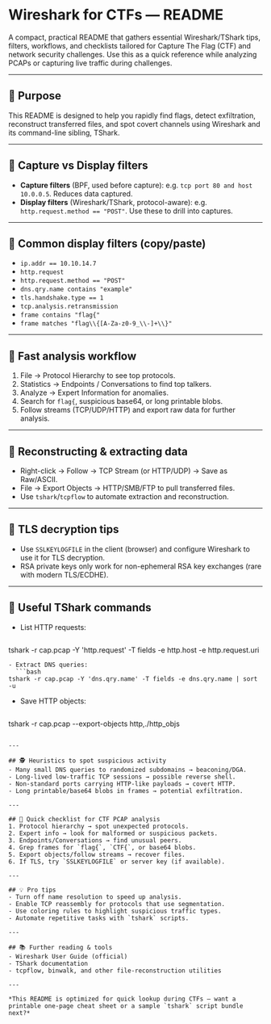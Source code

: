 # Wireshark for CTFs — README

A compact, practical README that gathers essential Wireshark/TShark tips, filters, workflows, and checklists tailored for Capture The Flag (CTF) and network security challenges. Use this as a quick reference while analyzing PCAPs or capturing live traffic during challenges.

---

## 🎯 Purpose

This README is designed to help you rapidly find flags, detect exfiltration, reconstruct transferred files, and spot covert channels using Wireshark and its command-line sibling, TShark.

---

## 🔁 Capture vs Display filters

* **Capture filters** (BPF, used before capture): e.g. `tcp port 80 and host 10.0.0.5`. Reduces data captured.
* **Display filters** (Wireshark/TShark, protocol-aware): e.g. `http.request.method == "POST"`. Use these to drill into captures.

---

## 🔎 Common display filters (copy/paste)

* `ip.addr == 10.10.14.7`
* `http.request`
* `http.request.method == "POST"`
* `dns.qry.name contains "example"`
* `tls.handshake.type == 1`
* `tcp.analysis.retransmission`
* `frame contains "flag{"`
* `frame matches "flag\\{[A-Za-z0-9_\\-]+\\}"`

---

## 🚀 Fast analysis workflow

1. File → Protocol Hierarchy to see top protocols.
2. Statistics → Endpoints / Conversations to find top talkers.
3. Analyze → Expert Information for anomalies.
4. Search for `flag{`, suspicious base64, or long printable blobs.
5. Follow streams (TCP/UDP/HTTP) and export raw data for further analysis.

---

## 🔧 Reconstructing & extracting data

* Right-click → Follow → TCP Stream (or HTTP/UDP) → Save as Raw/ASCII.
* File → Export Objects → HTTP/SMB/FTP to pull transferred files.
* Use `tshark`/`tcpflow` to automate extraction and reconstruction.

---

## 🔐 TLS decryption tips

* Use `SSLKEYLOGFILE` in the client (browser) and configure Wireshark to use it for TLS decryption.
* RSA private keys only work for non-ephemeral RSA key exchanges (rare with modern TLS/ECDHE).

---

## 🧰 Useful TShark commands

* List HTTP requests:

  ```bash
  ```

tshark -r cap.pcap -Y 'http.request' -T fields -e http.host -e http.request.uri

````
- Extract DNS queries:
  ```bash
tshark -r cap.pcap -Y 'dns.qry.name' -T fields -e dns.qry.name | sort -u
````

* Save HTTP objects:

  ```bash
  ```

tshark -r cap.pcap --export-objects http,./http_objs

```

---

## 🕵️ Heuristics to spot suspicious activity
- Many small DNS queries to randomized subdomains → beaconing/DGA.  
- Long-lived low-traffic TCP sessions → possible reverse shell.  
- Non-standard ports carrying HTTP-like payloads → covert HTTP.  
- Long printable/base64 blobs in frames → potential exfiltration.

---

## 🧾 Quick checklist for CTF PCAP analysis
1. Protocol hierarchy → spot unexpected protocols.  
2. Expert info → look for malformed or suspicious packets.  
3. Endpoints/Conversations → find unusual peers.  
4. Grep frames for `flag{`, `CTF{`, or base64 blobs.  
5. Export objects/follow streams → recover files.  
6. If TLS, try `SSLKEYLOGFILE` or server key (if available).  

---

## 💡 Pro tips
- Turn off name resolution to speed up analysis.  
- Enable TCP reassembly for protocols that use segmentation.  
- Use coloring rules to highlight suspicious traffic types.  
- Automate repetitive tasks with `tshark` scripts.

---

## 📚 Further reading & tools
- Wireshark User Guide (official)  
- TShark documentation  
- tcpflow, binwalk, and other file-reconstruction utilities

---

*This README is optimized for quick lookup during CTFs — want a printable one-page cheat sheet or a sample `tshark` script bundle next?*
```
